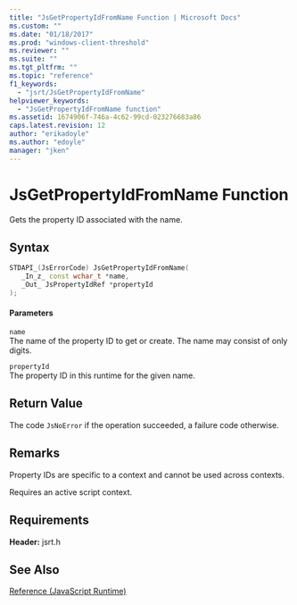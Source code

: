 ```yaml
---
title: "JsGetPropertyIdFromName Function | Microsoft Docs"
ms.custom: ""
ms.date: "01/18/2017"
ms.prod: "windows-client-threshold"
ms.reviewer: ""
ms.suite: ""
ms.tgt_pltfrm: ""
ms.topic: "reference"
f1_keywords: 
  - "jsrt/JsGetPropertyIdFromName"
helpviewer_keywords: 
  - "JsGetPropertyIdFromName function"
ms.assetid: 1674906f-746a-4c62-99cd-023276683a86
caps.latest.revision: 12
author: "erikadoyle"
ms.author: "edoyle"
manager: "jken"
---
```

# JsGetPropertyIdFromName Function
Gets the property ID associated with the name.  
  
## Syntax  
  
```cpp  
STDAPI_(JsErrorCode) JsGetPropertyIdFromName(  
   _In_z_ const wchar_t *name,  
   _Out_ JsPropertyIdRef *propertyId  
);  
```  
  
#### Parameters  
 `name`  
 The name of the property ID to get or create. The name may consist of only digits.  
  
 `propertyId`  
 The property ID in this runtime for the given name.  
  
## Return Value  
 The code `JsNoError` if the operation succeeded, a failure code otherwise.  
  
## Remarks  
 Property IDs are specific to a context and cannot be used across contexts.  
  
 Requires an active script context.  
  
## Requirements  
 **Header:** jsrt.h  
  
## See Also  
 [Reference (JavaScript Runtime)](../chakra-hosting/reference-javascript-runtime.md)